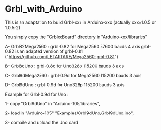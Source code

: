 Grbl_with_Arduino
=================

This is an adaptation to build Grbl-xxx in Arduino-xxx (actually xxx=1.0.5 or 1.0.5r2)

You simply copy the "GrblxxBoard" directory in "Arduino-xxx/libraries"


A- Grbl82Mega2560  : grbl-0.82 for Mega2560 57600 bauds  4 axis
                    grbl-0.82 is an adapted version of grbl-0.81
                    ("https://github.com/LETARTARE/Mega2560-grbl-0.81")

B- Grbl8cUno       : grbl-0.8c for Uno328p 115200 bauds  3 axis

C- Grbl9dMega2560  : grbl-0.9d for Mega2560 115200 bauds  3 axis

D- Grbl9dUno       : grbl-0.9d for Uno328p 115200 bauds  3 axis



Example for Grbl-0.9d for Uno :

1- copy "Grbl9dUno" in "Arduino-105/libraries",

2- load in "Arduino-105" "Examples/Grbl9dUno/Grbl9dUno.ino",

3- compile and upload the Uno card






